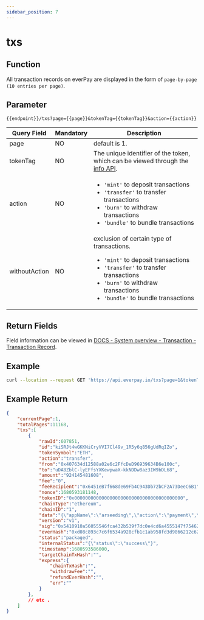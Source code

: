 ```yaml
---
sidebar_position: 7
---
```


# txs

## Function

All transaction records on everPay are displayed in the form of `page-by-page (10 entries per page)`.

## Parameter

`{{endpoint}}/txs?page={{page}}&tokenTag={{tokenTag}}&action={{action}}`

|Query Field|Mandatory|Description|
|---|---|---|
|page|NO|default is 1.|
|tokenTag|NO|The unique identifier of the token, which can be viewed through the [info API](./info.md).|
|action|NO|<ul><li>`'mint'` to deposit transactions</li><li>`'transfer'` to transfer transactions</li><li>`'burn'` to withdraw transactions</li><li>`'bundle'` to bundle transactions</li></ul>|
|withoutAction|NO|exclusion of certain type of transactions.<ul><li>`'mint'` to deposit transactions</li><li>`'transfer'` to transfer transactions</li><li>`'burn'` to withdraw transactions</li><li>`'bundle'` to bundle transactions</li></ul>|

## Return Fields

Field information can be viewed in [DOCS - System overview - Transaction - Transaction Record](../../dive/transaction#transaction-record).

## Example

```bash
curl --location --request GET 'https://api.everpay.io/txs?page=1&tokenTag=ethereum-eth-0x0000000000000000000000000000000000000000'
```

## Example Return

```json
{
    "currentPage":1,
    "totalPages":11168,
    "txs":[
        {
            "rawId":607851,
            "id":"kiSRJt4wGKKNiCryVVI7Cl49v_1R5y6q856gUdRqIZo",
            "tokenSymbol":"ETH",
            "action":"transfer",
            "from":"0x407634d12588a02e6c2FfcDeD96939634B6e100c",
            "to":"uDA8ZblC-lyEFfsYXKewpwaX-kkNDDw8az3IW9bDL68",
            "amount":"924145481608",
            "fee":"0",
            "feeRecipient":"0x6451eB7f668de69Fb4C943Db72bCF2A73DeeC6B1",
            "nonce":1680593181148,
            "tokenID":"0x0000000000000000000000000000000000000000",
            "chainType":"ethereum",
            "chainID":"1",
            "data":"{\"appName\":\"arseeding\",\"action\":\"payment\",\"itemIds\":[\"7xx78FLBSDLCuJw2BcK6t6qxxAUPdEUTXHIUiRdF-kM\"]}",
            "version":"v1",
            "sig":"0x5410910a56055546fca432b539f7dc0e4cd6a4555147f754629c1c2b5841c0dc3287b70c5fd1b06990e9b8f2e9d0994a90128f8383360e153f5843eecd6f02511b",
            "everHash":"0xd08c893c7c6f6534a928cfb1c1ab958fd3d9866212c626185cceffc9614581ff",
            "status":"packaged",
            "internalStatus":"{\"status\":\"success\"}",
            "timestamp":1680593586000,
            "targetChainTxHash":"",
            "express":{
                "chainTxHash":"",
                "withdrawFee":"",
                "refundEverHash":"",
                "err":""
            }
        },
        // etc .
    ]
}

```